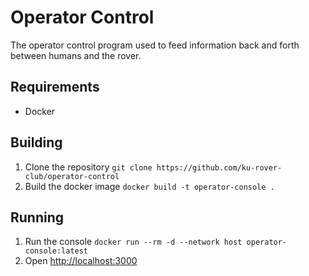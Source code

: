 # Operator Control
The operator control program used to feed information back and forth between humans and the rover.

## Requirements
* Docker

## Building
1. Clone the repository ```git clone https://github.com/ku-rover-club/operator-control```
2. Build the docker image ```docker build -t operator-console .```

## Running
1. Run the console ```docker run --rm -d --network host operator-console:latest```
2. Open [http://localhost:3000](http://localhost:3000)

